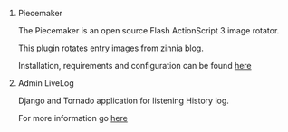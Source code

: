 1. Piecemaker

   The Piecemaker is an open source Flash ActionScript 3 image rotator.

   This plugin rotates entry images from zinnia blog.

   Installation, requirements and configuration can be found [here](http://blog.masarliev.net/en/django-apps/piecemaker/) 

2. Admin LiveLog

   Django and Tornado application for listening History log.

   For more information go [here](http://blog.masarliev.net/en/django-apps/livelog/)  


